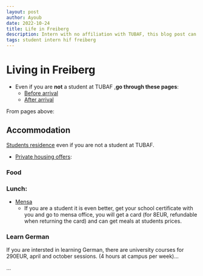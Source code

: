 ```yaml
---
layout: post
author: Ayoub
date: 2022-10-24
title: Life in Freiberg
description: Intern with no affiliation with TUBAF, this blog post can be of some help.
tags: student intern hif freiberg
---
```


# Living in Freiberg

- Even if you are **not** a student at TUBAF ,**go through these pages**:
  - [Before arrival](https://tu-freiberg.de/en/international/before-arrival)
  - [After arrival](https://tu-freiberg.de/en/international/after-arrival)

From pages above:

## Accommodation

[Students residence](https://tu-freiberg.de/en/international/accommodation) even if you are not a student at TUBAF.

- [Private housing offers](https://tu-freiberg.de/en/campus-life/living-in-freiberg/private-housing-offers):

### Food

### Lunch:

- [Mensa](https://www.studentenwerk-freiberg.de/freiberg/food-drink/menu/en/)
  - If you are a student it is even better, get your school certificate with you and go to mensa office, you will get a card (for 8EUR, refundable when returning the card) and can get meals at students prices.

### Learn German

If you are intersted in learning German, there are university courses for 290EUR, april and october sessions. (4 hours at campus per week)...

…
